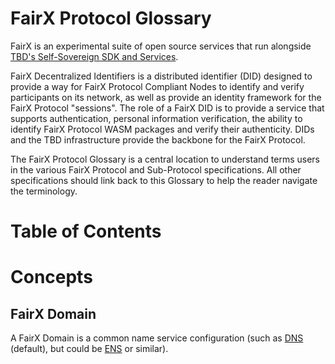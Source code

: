 # FairX Protocol Glossary

FairX is an experimental suite of open source services that run alongside [TBD's Self-Sovereign SDK and Services](https://github.com/TBD54566975). 

FairX Decentralized Identifiers is a distributed identifier (DID) designed to provide a way for FairX Protocol Compliant Nodes to identify and verify participants on its network, as well as provide an 
identity framework for the FairX Protocol "sessions". The role of a FairX DID is to provide a service that supports authentication, personal information verification, the ability to identify FairX Protocol
WASM packages and verify their authenticity.  DIDs and the TBD infrastructure provide the backbone for the FairX Protocol.  

The FairX Protocol Glossary is a central location to understand terms users in the various FairX Protocol and Sub-Protocol specifications.  All other specifications should link back to this Glossary to help the reader navigate the terminology.

# Table of Contents


# Concepts

## FairX Domain <a name="fairx-protocol-glossary-fairx-domain"></a>

A FairX Domain is a common name service configuration (such as [DNS](https://datatracker.ietf.org/doc/html/rfc1034) (default), but could be [ENS](https://eips.ethereum.org/EIPS/eip-137) or similar).